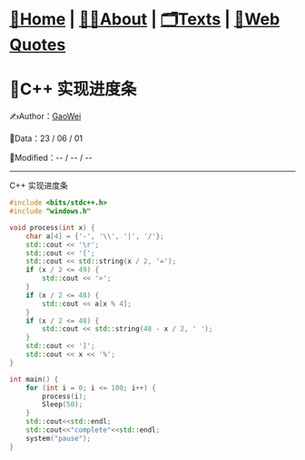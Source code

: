 # [🏡Home](/) |   [👨‍💻About](/about)  |   [🗂️Texts](/allTexts)   |   [💬Web Quotes](/webQuotes)
# 📖C++ 实现进度条


✍Author：[GaoWei](/about)  

📆Data：23 / 06 / 01

📆Modified：-- / -- / --

---




C++ 实现进度条
```c++
#include <bits/stdc++.h>
#include "windows.h"

void process(int x) {
    char a[4] = {'-', '\\', '|', '/'};
    std::cout << '\r';
    std::cout << '[';
    std::cout << std::string(x / 2, '=');
    if (x / 2 <= 49) {
        std::cout << '>';
    }
    if (x / 2 <= 48) {
        std::cout << a[x % 4];
    }
    if (x / 2 <= 48) {
        std::cout << std::string(48 - x / 2, ' ');
    }
    std::cout << ']';
    std::cout << x << '%';
}

int main() {
    for (int i = 0; i <= 100; i++) {
        process(i);
        Sleep(50);
    }
    std::cout<<std::endl;
    std::cout<<"complete"<<std::endl;
    system("pause");
}
```